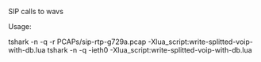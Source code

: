 SIP calls to wavs 

Usage:

tshark -n -q -r PCAPs/sip-rtp-g729a.pcap -Xlua_script:write-splitted-voip-with-db.lua
tshark -n -q -ieth0 -Xlua_script:write-splitted-voip-with-db.lua


